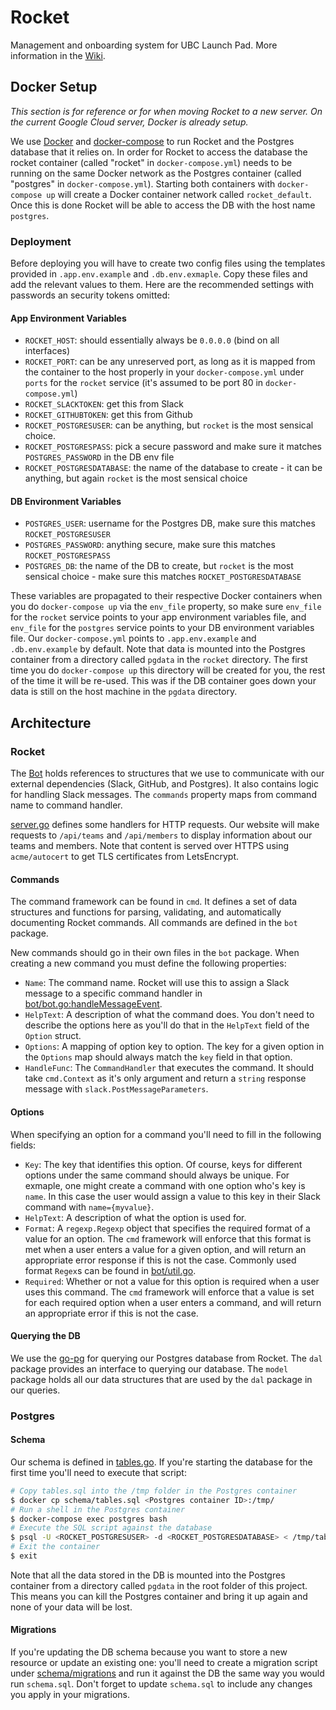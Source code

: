 # Rocket

Management and onboarding system for UBC Launch Pad. More information in the
[Wiki](https://github.com/ubclaunchpad/rocket/wiki).

## Docker Setup

_This section is for reference or for when moving Rocket to a new server. On the current Google Cloud server, Docker is already setup._

We use [Docker](https://docs.docker.com/install/) and [docker-compose](https://docs.docker.com/compose/install/) to run Rocket and the Postgres database that it relies on. In order for Rocket to access the database the rocket container (called "rocket" in `docker-compose.yml`) needs to be running on the same Docker network as the Postgres container (called "postgres" in `docker-compose.yml`). Starting both containers with `docker-compose up` will create a Docker container network called `rocket_default`. Once this is done Rocket will be able to access the DB with the host name `postgres`.

### Deployment

Before deploying you will have to create two config files using the templates provided in `.app.env.example` and `.db.env.exmaple`. Copy these files and add the relevant values to them. Here are the recommended settings with passwords an security tokens omitted:

#### App Environment Variables

* `ROCKET_HOST`: should essentially always be `0.0.0.0` (bind on all interfaces)
* `ROCKET_PORT`: can be any unreserved port, as long as it is mapped from the container to the host properly in your `docker-compose.yml` under `ports` for the `rocket` service (it's assumed to be port 80 in `docker-compose.yml`)
* `ROCKET_SLACKTOKEN`: get this from Slack
* `ROCKET_GITHUBTOKEN`: get this from Github
* `ROCKET_POSTGRESUSER`: can be anything, but `rocket` is the most sensical choice.
* `ROCKET_POSTGRESPASS`: pick a secure password and make sure it matches `POSTGRES_PASSWORD` in the DB env file
* `ROCKET_POSTGRESDATABASE`: the name of the database to create - it can be anything, but again `rocket` is the most sensical choice

#### DB Environment Variables

* `POSTGRES_USER`: username for the Postgres DB, make sure this matches `ROCKET_POSTGRESUSER`
* `POSTGRES_PASSWORD`: anything secure, make sure this matches `ROCKET_POSTGRESPASS`
* `POSTGRES_DB`: the name of the DB to create, but `rocket` is the most sensical choice - make sure this matches `ROCKET_POSTGRESDATABASE`

These variables are propagated to their respective Docker containers when you do `docker-compose up` via the `env_file` property, so make sure `env_file` for the `rocket` service points to your app environment variables file, and `env_file` for the `postgres` service points to your DB environment variables file. Our `docker-compose.yml` points to `.app.env.example` and `.db.env.example` by default. Note that data is mounted into the Postgres container from a directory called `pgdata` in the `rocket` directory. The first time you do `docker-compose up` this directory will be created for you, the rest of the time it will be re-used. This was if the DB container goes down your data is still on the host machine in the `pgdata` directory.

## Architecture

### Rocket

The [Bot](bot/bot.go) holds references to structures that we use to communicate with our external dependencies (Slack, GitHub, and Postgres). It also contains logic for handling Slack messages. The `commands` property maps from command name to command handler.

[server.go](server/server.go) defines some handlers for HTTP requests. Our website will make requests to `/api/teams` and `/api/members` to display information about our teams and members. Note that content is served over HTTPS using `acme/autocert` to get TLS certificates from LetsEncrypt.

#### Commands

The command framework can be found in `cmd`. It defines a set of data structures and functions for parsing, validating, and automatically documenting Rocket commands. All commands are defined in the `bot` package.

New commands should go in their own files in the `bot` package. When creating a new command you must define the following properties:

* `Name`: The command name. Rocket will use this to assign a Slack message to a specific command handler in [bot/bot.go:handleMessageEvent](bot/bot.go).
* `HelpText`: A description of what the command does. You don't need to describe the options here as you'll do that in the `HelpText` field of the `Option` struct.
* `Options`: A mapping of option key to option. The key for a given option in the `Options` map should always match the `key` field in that option.
* `HandleFunc`: The `CommandHandler` that executes the command. It should take `cmd.Context` as it's only argument and return a `string` response message with `slack.PostMessageParameters`.

#### Options

When specifying an option for a command you'll need to fill in the following fields:

* `Key`: The key that identifies this option. Of course, keys for different options under the same command should always be unique. For exmaple, one might create a command with one option who's key is `name`. In this case the user would assign a value to this key in their Slack command with `name={myvalue}`.
* `HelpText`: A description of what the option is used for.
* `Format`: A `regexp.Regexp` object that specifies the required format of a value for an option. The `cmd` framework will enforce that this format is met when a user enters a value for a given option, and will return an appropriate error response if this is not the case. Commonly used format `Regex`s can be found in [bot/util.go](bot/util.go).
* `Required`: Whether or not a value for this option is required when a user uses this command. The `cmd` framework will enforce that a value is set for each required option when a user enters a command, and will return an appropriate error if this is not the case.

#### Querying the DB

We use the [go-pg](https://github.com/go-pg/pg) for querying our Postgres database from Rocket. The `dal` package provides an interface to querying our database. The `model` package holds all our data structures that are used by the `dal` package in our queries.

### Postgres

#### Schema

Our schema is defined in [tables.go](schema/tables.sql). If you're starting the database for the first time you'll need to execute that script:

```bash
# Copy tables.sql into the /tmp folder in the Postgres container
$ docker cp schema/tables.sql <Postgres container ID>:/tmp/
# Run a shell in the Postgres container
$ docker-compose exec postgres bash
# Execute the SQL script against the database
$ psql -U <ROCKET_POSTGRESUSER> -d <ROCKET_POSTGRESDATABASE> < /tmp/tables.sql
# Exit the container
$ exit
```

 Note that all the data stored in the DB is mounted into the Postgres container from a directory called `pgdata` in the root folder of this project. This means you can kill the Postgres container and bring it up again and none of your data will be lost.

#### Migrations

If you're updating the DB schema because you want to store a new resource or update an existing one:
 you'll need to create a migration script under [schema/migrations](schema/migrations) and run it against the DB the same way you would run `schema.sql`. Don't forget to update `schema.sql` to include any changes you apply in your migrations.
